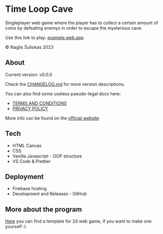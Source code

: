 # Time Loop Cave

Singleplayer web game where the player has to collect a certain amount of coins by defeating enemys in order to escape the mysterious cave.

Use this link to play: [example.web.app](https://example.web.app)

© Naglis Šuliokas 2023

## About

Current version: v0.0.0

Check the [CHANGELOG.md](/CHANGELOG.md) for more version descriptions.

You can also find some useless pseudo-legal docs here:

-   [TERMS AND CONDITIONS](/TERMSANDCONDITIONS.md)
-   [PRIVACY POLICY](/PRIVACYPOLICY.md)

More info can be found on the [official website](https://npw.lt/#/code)

## Tech

-   HTML Canvas
-   CSS
-   Vanilla Javascript - OOP structure
-   VS Code & Prettier

## Deployment

-   Firebase hosting
-   Development and Releases - GitHub

## More about the program

[Here](https://github.com/naglissul/dev-standards/tree/main/Computer%202d%20web%20game%20template) you can find a template for 2d web game, if you want to make one yourself :)
